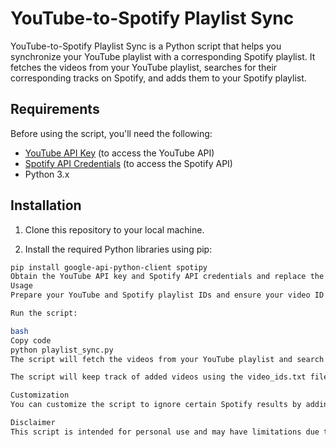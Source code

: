 # YouTube-to-Spotify Playlist Sync

YouTube-to-Spotify Playlist Sync is a Python script that helps you synchronize your YouTube playlist with a corresponding Spotify playlist. It fetches the videos from your YouTube playlist, searches for their corresponding tracks on Spotify, and adds them to your Spotify playlist.

## Requirements

Before using the script, you'll need the following:

- [YouTube API Key](https://developers.google.com/youtube/registering_an_application) (to access the YouTube API)
- [Spotify API Credentials](https://developer.spotify.com/documentation/general/guides/app-settings/#register-your-app) (to access the Spotify API)
- Python 3.x

## Installation

1. Clone this repository to your local machine.

2. Install the required Python libraries using pip:

```bash
pip install google-api-python-client spotipy
Obtain the YouTube API key and Spotify API credentials and replace the placeholders in the script (YOUR_YOUTUBE_API_KEY, YOUR_SPOTIFY_CLIENT_ID, YOUR_SPOTIFY_CLIENT_SECRET, YOUR_SPOTIFY_REDIRECT_URI, YOUR_SPOTIFY_PLAYLIST_ID).
Usage
Prepare your YouTube and Spotify playlist IDs and ensure your video ID file (video_ids.txt) is created or exists in the repository directory.

Run the script:

bash
Copy code
python playlist_sync.py
The script will fetch the videos from your YouTube playlist and search for corresponding tracks on Spotify. If a suitable track is found, it will be added to your Spotify playlist. If not, the video will be skipped.

The script will keep track of added videos using the video_ids.txt file, preventing duplicates in the future runs.

Customization
You can customize the script to ignore certain Spotify results by adding or modifying entries in the BLACKLIST list. This helps to filter out unwanted tracks based on keywords.

Disclaimer
This script is intended for personal use and may have limitations due to changes in the YouTube and Spotify APIs. Use it responsibly and respect the terms of service of the respective platforms.
